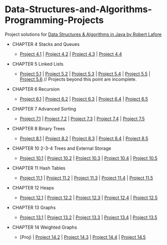 # Data-Structures-and-Algorithms-Programming-Projects
Project solutions for [Data Structures & Algorithms in Java by Robert Lafore](file:///E:/Free%20Time/Data%20Structures%20and%20Algorithms/DS&A%20Java%202nd%20Edition.pdf)

- CHAPTER 4 Stacks and Queues
  - [Project 4.1](Queue.java)	 |  [Project 4.2](Deque.java)	 |  [Project 4.3](DoubleStack.java)	 |  [Project 4.4](RevisedPriorityQ.java)

- CHAPTER 5 Linked Lists
  - [Project 5.1](LinkedPriorityQ.java)	 |  [Project 5.2](Deque.java)	 |  [Project 5.3](CircularList.java)	 |  [Project 5.4](CircularLinkedStack.java)	 |  [Project 5.5](JosephusProblem.java)  |  [Project 5.6](Queue.java)
  // Projects beyond this point are incomplete.
- CHAPTER 6 Recursion
  - [Project 6.1]()	 |  [Project 6.2]()	 |  [Project 6.3]()	 |  [Project 6.4]()	 |  [Project 6.5]()
  
- CHAPTER 7 Advanced Sorting
  - [Project 7.1]()	 |  [Project 7.2]()	 |  [Project 7.3]()	 |  [Project 7.4]()	 |  [Project 7.5]()
  
- CHAPTER 8 Binary Trees
  - [Project 8.1]()	 |  [Project 8.2]()	 |  [Project 8.3]()	 |  [Project 8.4]()	 |  [Project 8.5]()
  
- CHAPTER 10 2-3-4 Trees and External Storage
  - [Project 10.1]()	 |  [Project 10.2]()	 |  [Project 10.3]()	 |  [Project 10.4]()	 |  [Project 10.5]()
  
- CHAPTER 11 Hash Tables
  - [Project 11.1]()	 |  [Project 11.2]()	 |  [Project 11.3]()	 |  [Project 11.4]()	 |  [Project 11.5]()
  
- CHAPTER 12 Heaps
  - [Project 12.1]()	 |  [Project 12.2]()	 |  [Project 12.3]()	 |  [Project 12.4]()	 |  [Project 12.5]()
  
- CHAPTER 13 Graphs
  - [Project 13.1]()	 |  [Project 13.2]()	 |  [Project 13.3]()	 |  [Project 13.4]()	 |  [Project 13.5]()
  
- CHAPTER 14 Weighted Graphs
  - [Proj)	 |  [Project 14.2]()	 |  [Project 14.3]()	 |  [Project 14.4]()	 |  [Project 14.5]()
